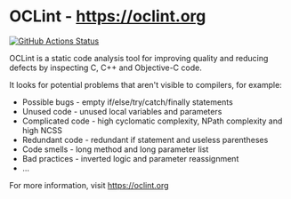 # OCLint - https://oclint.org

[![GitHub Actions Status](https://github.com/oclint/oclint/workflows/Builds/badge.svg?branch=master)](https://github.com/oclint/oclint/actions)

OCLint is a static code analysis tool for improving quality and reducing defects
by inspecting C, C++ and Objective-C code.

It looks for potential problems that aren't visible to compilers, for example:

* Possible bugs - empty if/else/try/catch/finally statements
* Unused code - unused local variables and parameters
* Complicated code - high cyclomatic complexity, NPath complexity and high NCSS
* Redundant code - redundant if statement and useless parentheses
* Code smells - long method and long parameter list
* Bad practices - inverted logic and parameter reassignment
* ...

For more information, visit https://oclint.org
